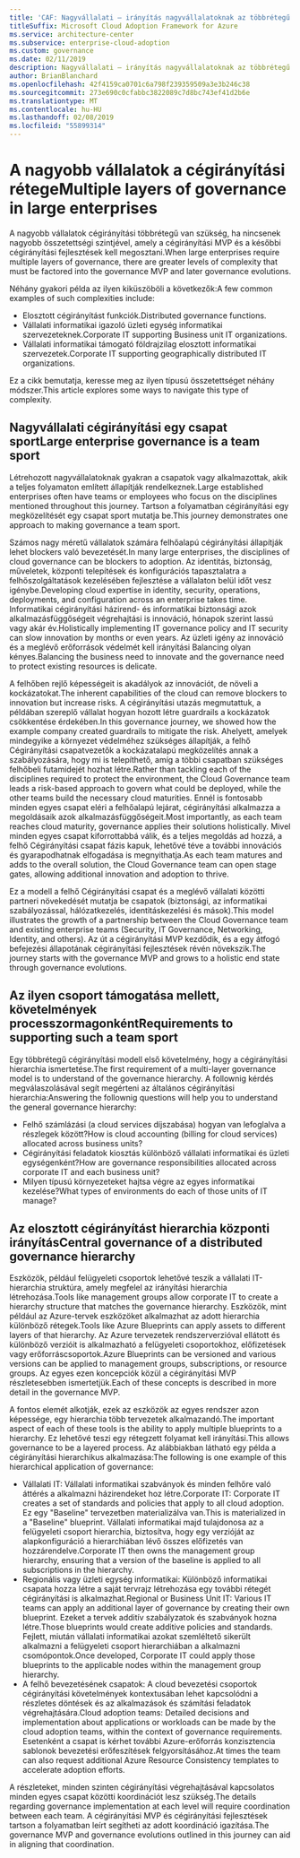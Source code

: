 ```yaml
---
title: 'CAF: Nagyvállalati – irányítás nagyvállalatoknak az többrétegű'
titleSuffix: Microsoft Cloud Adoption Framework for Azure
ms.service: architecture-center
ms.subservice: enterprise-cloud-adoption
ms.custom: governance
ms.date: 02/11/2019
description: Nagyvállalati – irányítás nagyvállalatoknak az többrétegű
author: BrianBlanchard
ms.openlocfilehash: 42f4159ca0701c6a798f239359509a3e3b246c38
ms.sourcegitcommit: 273e690c0cfabbc3822089c7d8bc743ef41d2b6e
ms.translationtype: MT
ms.contentlocale: hu-HU
ms.lasthandoff: 02/08/2019
ms.locfileid: "55899314"
---
```

# <a name="multiple-layers-of-governance-in-large-enterprises"></a><span data-ttu-id="a1cce-103">A nagyobb vállalatok a cégirányítási rétege</span><span class="sxs-lookup"><span data-stu-id="a1cce-103">Multiple layers of governance in large enterprises</span></span>

<span data-ttu-id="a1cce-104">A nagyobb vállalatok cégirányítási többrétegű van szükség, ha nincsenek nagyobb összetettségi szintjével, amely a cégirányítási MVP és a későbbi cégirányítási fejlesztések kell megosztani.</span><span class="sxs-lookup"><span data-stu-id="a1cce-104">When large enterprises require multiple layers of governance, there are greater levels of complexity that must be factored into the governance MVP and later governance evolutions.</span></span>

<span data-ttu-id="a1cce-105">Néhány gyakori példa az ilyen kiküszöböli a következők:</span><span class="sxs-lookup"><span data-stu-id="a1cce-105">A few common examples of such complexities include:</span></span>

- <span data-ttu-id="a1cce-106">Elosztott cégirányítást funkciók.</span><span class="sxs-lookup"><span data-stu-id="a1cce-106">Distributed governance functions.</span></span>
- <span data-ttu-id="a1cce-107">Vállalati informatikai igazoló üzleti egység informatikai szervezeteknek.</span><span class="sxs-lookup"><span data-stu-id="a1cce-107">Corporate IT supporting Business unit IT organizations.</span></span>
- <span data-ttu-id="a1cce-108">Vállalati informatikai támogató földrajzilag elosztott informatikai szervezetek.</span><span class="sxs-lookup"><span data-stu-id="a1cce-108">Corporate IT supporting geographically distributed IT organizations.</span></span>

<span data-ttu-id="a1cce-109">Ez a cikk bemutatja, keresse meg az ilyen típusú összetettséget néhány módszer.</span><span class="sxs-lookup"><span data-stu-id="a1cce-109">This article explores some ways to navigate this type of complexity.</span></span>

## <a name="large-enterprise-governance-is-a-team-sport"></a><span data-ttu-id="a1cce-110">Nagyvállalati cégirányítási egy csapat sport</span><span class="sxs-lookup"><span data-stu-id="a1cce-110">Large enterprise governance is a team sport</span></span>

<span data-ttu-id="a1cce-111">Létrehozott nagyvállalatoknak gyakran a csapatok vagy alkalmazottak, akik a teljes folyamaton említett állapítják rendelkeznek.</span><span class="sxs-lookup"><span data-stu-id="a1cce-111">Large established enterprises often have teams or employees who focus on the disciplines mentioned throughout this journey.</span></span> <span data-ttu-id="a1cce-112">Tartson a folyamatban cégirányítási egy megközelítését egy csapat sport mutatja be.</span><span class="sxs-lookup"><span data-stu-id="a1cce-112">This journey demonstrates one approach to making governance a team sport.</span></span>

<span data-ttu-id="a1cce-113">Számos nagy méretű vállalatok számára felhőalapú cégirányítási állapítják lehet blockers való bevezetését.</span><span class="sxs-lookup"><span data-stu-id="a1cce-113">In many large enterprises, the disciplines of cloud governance can be blockers to adoption.</span></span> <span data-ttu-id="a1cce-114">Az identitás, biztonság, műveletek, központi telepítések és konfigurációs tapasztalatra a felhőszolgáltatások kezelésében fejlesztése a vállalaton belül időt vesz igénybe.</span><span class="sxs-lookup"><span data-stu-id="a1cce-114">Developing cloud expertise in identity, security, operations, deployments, and configuration across an enterprise takes time.</span></span> <span data-ttu-id="a1cce-115">Informatikai cégirányítási házirend- és informatikai biztonsági azok alkalmazásfüggőségeit végrehajtási is innováció, hónapok szerint lassú vagy akár év.</span><span class="sxs-lookup"><span data-stu-id="a1cce-115">Holistically implementing IT governance policy and IT security can slow innovation by months or even years.</span></span> <span data-ttu-id="a1cce-116">Az üzleti igény az innováció és a meglévő erőforrások védelmét kell irányítási Balancing olyan kényes.</span><span class="sxs-lookup"><span data-stu-id="a1cce-116">Balancing the business need to innovate and the governance need to protect existing resources is delicate.</span></span>

<span data-ttu-id="a1cce-117">A felhőben rejlő képességeit is akadályok az innovációt, de növeli a kockázatokat.</span><span class="sxs-lookup"><span data-stu-id="a1cce-117">The inherent capabilities of the cloud can remove blockers to innovation but increase risks.</span></span> <span data-ttu-id="a1cce-118">A cégirányítási utazás megmutattuk, a példában szereplő vállalat hogyan hozott létre guardrails a kockázatok csökkentése érdekében.</span><span class="sxs-lookup"><span data-stu-id="a1cce-118">In this governance journey, we showed how the example company created guardrails to mitigate the risk.</span></span> <span data-ttu-id="a1cce-119">Ahelyett, amelyek mindegyike a környezet védelméhez szükséges állapítják, a felhő Cégirányítási csapatvezetők a kockázatalapú megközelítés annak a szabályozására, hogy mi is telepíthető, amíg a többi csapatban szükséges felhőbeli futamidejét hozhat létre.</span><span class="sxs-lookup"><span data-stu-id="a1cce-119">Rather than tackling each of the disciplines required to protect the environment, the Cloud Governance team leads a risk-based approach to govern what could be deployed, while the other teams build the necessary cloud maturities.</span></span> <span data-ttu-id="a1cce-120">Ennél is fontosabb minden egyes csapat eléri a felhőalapú lejárat, cégirányítási alkalmazza a megoldásaik azok alkalmazásfüggőségeit.</span><span class="sxs-lookup"><span data-stu-id="a1cce-120">Most importantly, as each team reaches cloud maturity, governance applies their solutions holistically.</span></span> <span data-ttu-id="a1cce-121">Mivel minden egyes csapat kiforrottabbá válik, és a teljes megoldás ad hozzá, a felhő Cégirányítási csapat fázis kapuk, lehetővé téve a további innovációs és gyarapodhatnak elfogadása is megnyithatja.</span><span class="sxs-lookup"><span data-stu-id="a1cce-121">As each team matures and adds to the overall solution, the Cloud Governance team can open stage gates, allowing additional innovation and adoption to thrive.</span></span>

<span data-ttu-id="a1cce-122">Ez a modell a felhő Cégirányítási csapat és a meglévő vállalati közötti partneri növekedését mutatja be csapatok (biztonsági, az informatikai szabályozással, hálózatkezelés, identitáskezelési és mások).</span><span class="sxs-lookup"><span data-stu-id="a1cce-122">This model illustrates the growth of a partnership between the Cloud Governance team and existing enterprise teams (Security, IT Governance, Networking, Identity, and others).</span></span> <span data-ttu-id="a1cce-123">Az út a cégirányítási MVP kezdődik, és a egy átfogó befejezési állapotának cégirányítási fejlesztések révén növekszik.</span><span class="sxs-lookup"><span data-stu-id="a1cce-123">The journey starts with the governance MVP and grows to a holistic end state through governance evolutions.</span></span>

## <a name="requirements-to-supporting-such-a-team-sport"></a><span data-ttu-id="a1cce-124">Az ilyen csoport támogatása mellett, követelmények processzormagonként</span><span class="sxs-lookup"><span data-stu-id="a1cce-124">Requirements to supporting such a team sport</span></span>

<span data-ttu-id="a1cce-125">Egy többrétegű cégirányítási modell első követelmény, hogy a cégirányítási hierarchia ismertetése.</span><span class="sxs-lookup"><span data-stu-id="a1cce-125">The first requirement of a multi-layer governance model is to understand of the governance hierarchy.</span></span> <span data-ttu-id="a1cce-126">A follownig kérdés megválaszolásával segít megérteni az általános cégirányítási hierarchia:</span><span class="sxs-lookup"><span data-stu-id="a1cce-126">Answering the follownig questions will help you to understand the general governance hierarchy:</span></span>

- <span data-ttu-id="a1cce-127">Felhő számlázási (a cloud services díjszabása) hogyan van lefoglalva a részlegek között?</span><span class="sxs-lookup"><span data-stu-id="a1cce-127">How is cloud accounting (billing for cloud services) allocated across business units?</span></span>
- <span data-ttu-id="a1cce-128">Cégirányítási feladatok kiosztás különböző vállalati informatikai és üzleti egységenként?</span><span class="sxs-lookup"><span data-stu-id="a1cce-128">How are governance responsibilities allocated across corporate IT and each business unit?</span></span>
- <span data-ttu-id="a1cce-129">Milyen típusú környezeteket hajtsa végre az egyes informatikai kezelése?</span><span class="sxs-lookup"><span data-stu-id="a1cce-129">What types of environments do each of those units of IT manage?</span></span>

## <a name="central-governance-of-a-distributed-governance-hierarchy"></a><span data-ttu-id="a1cce-130">Az elosztott cégirányítást hierarchia központi irányítás</span><span class="sxs-lookup"><span data-stu-id="a1cce-130">Central governance of a distributed governance hierarchy</span></span>

<span data-ttu-id="a1cce-131">Eszközök, például felügyeleti csoportok lehetővé teszik a vállalati IT-hierarchia struktúra, amely megfelel az irányítási hierarchia létrehozása.</span><span class="sxs-lookup"><span data-stu-id="a1cce-131">Tools like management groups allow corporate IT to create a hierarchy structure that matches the governance hierarchy.</span></span> <span data-ttu-id="a1cce-132">Eszközök, mint például az Azure-tervek eszközöket alkalmazhat az adott hierarchia különböző rétegek.</span><span class="sxs-lookup"><span data-stu-id="a1cce-132">Tools like Azure Blueprints can apply assets to different layers of that hierarchy.</span></span> <span data-ttu-id="a1cce-133">Az Azure tervezetek rendszerverzióval ellátott és különböző verzióit is alkalmazható a felügyeleti csoportokhoz, előfizetések vagy erőforráscsoportok.</span><span class="sxs-lookup"><span data-stu-id="a1cce-133">Azure Blueprints can be versioned and various versions can be applied to management groups, subscriptions, or resource groups.</span></span> <span data-ttu-id="a1cce-134">Az egyes ezen koncepciók közül a cégirányítási MVP részletesebben ismertetjük.</span><span class="sxs-lookup"><span data-stu-id="a1cce-134">Each of these concepts is described in more detail in the governance MVP.</span></span>

<span data-ttu-id="a1cce-135">A fontos elemét alkotják, ezek az eszközök az egyes rendszer azon képessége, egy hierarchia több tervezetek alkalmazandó.</span><span class="sxs-lookup"><span data-stu-id="a1cce-135">The important aspect of each of these tools is the ability to apply multiple blueprints to a hierarchy.</span></span> <span data-ttu-id="a1cce-136">Ez lehetővé teszi egy rétegzett folyamat kell irányítási.</span><span class="sxs-lookup"><span data-stu-id="a1cce-136">This allows governance to be a layered process.</span></span> <span data-ttu-id="a1cce-137">Az alábbiakban látható egy példa a cégirányítási hierarchikus alkalmazása:</span><span class="sxs-lookup"><span data-stu-id="a1cce-137">The following is one example of this hierarchical application of governance:</span></span>

- <span data-ttu-id="a1cce-138">Vállalati IT: Vállalati informatikai szabványok és minden felhőre való áttérés a alkalmazni házirendeket hoz létre.</span><span class="sxs-lookup"><span data-stu-id="a1cce-138">Corporate IT: Corporate IT creates a set of standards and policies that apply to all cloud adoption.</span></span> <span data-ttu-id="a1cce-139">Ez egy "Baseline" tervezetben materializálva van.</span><span class="sxs-lookup"><span data-stu-id="a1cce-139">This is materialized in a "Baseline" blueprint.</span></span> <span data-ttu-id="a1cce-140">Vállalati informatikai majd tulajdonosa az a felügyeleti csoport hierarchia, biztosítva, hogy egy verzióját az alapkonfiguráció a hierarchiában lévő összes előfizetés van hozzárendelve.</span><span class="sxs-lookup"><span data-stu-id="a1cce-140">Corporate IT then owns the management group hierarchy, ensuring that a version of the baseline is applied to all subscriptions in the hierarchy.</span></span>
- <span data-ttu-id="a1cce-141">Regionális vagy üzleti egység informatikai: Különböző informatikai csapata hozza létre a saját tervrajz létrehozása egy további rétegét cégirányítási is alkalmazhat.</span><span class="sxs-lookup"><span data-stu-id="a1cce-141">Regional or Business Unit IT: Various IT teams can apply an additional layer of governance by creating their own blueprint.</span></span> <span data-ttu-id="a1cce-142">Ezeket a tervek additív szabályzatok és szabványok hozna létre.</span><span class="sxs-lookup"><span data-stu-id="a1cce-142">Those blueprints would create additive policies and standards.</span></span> <span data-ttu-id="a1cce-143">Fejlett, miután vállalati informatikai azokat szemléltető sikerült alkalmazni a felügyeleti csoport hierarchiában a alkalmazni csomópontok.</span><span class="sxs-lookup"><span data-stu-id="a1cce-143">Once developed, Corporate IT could apply those blueprints to the applicable nodes within the management group hierarchy.</span></span>
- <span data-ttu-id="a1cce-144">A felhő bevezetésének csapatok: A cloud bevezetési csoportok cégirányítási követelmények kontextusában lehet kapcsolódni a részletes döntések és az alkalmazások és számítási feladatok végrehajtására.</span><span class="sxs-lookup"><span data-stu-id="a1cce-144">Cloud adoption teams: Detailed decisions and implementation about applications or workloads can be made by the cloud adoption teams, within the context of governance requirements.</span></span> <span data-ttu-id="a1cce-145">Esetenként a csapat is kérhet további Azure-erőforrás konzisztencia sablonok bevezetési erőfeszítések felgyorsításához.</span><span class="sxs-lookup"><span data-stu-id="a1cce-145">At times the team can also request additional Azure Resource Consistency templates to accelerate adoption efforts.</span></span>

<span data-ttu-id="a1cce-146">A részleteket, minden szinten cégirányítási végrehajtásával kapcsolatos minden egyes csapat közötti koordinációt lesz szükség.</span><span class="sxs-lookup"><span data-stu-id="a1cce-146">The details regarding governance implementation at each level will require coordination between each team.</span></span> <span data-ttu-id="a1cce-147">A cégirányítási MVP és cégirányítási fejlesztések tartson a folyamatban leírt segítheti az adott koordináció igazítása.</span><span class="sxs-lookup"><span data-stu-id="a1cce-147">The governance MVP and governance evolutions outlined in this journey can aid in aligning that coordination.</span></span>
